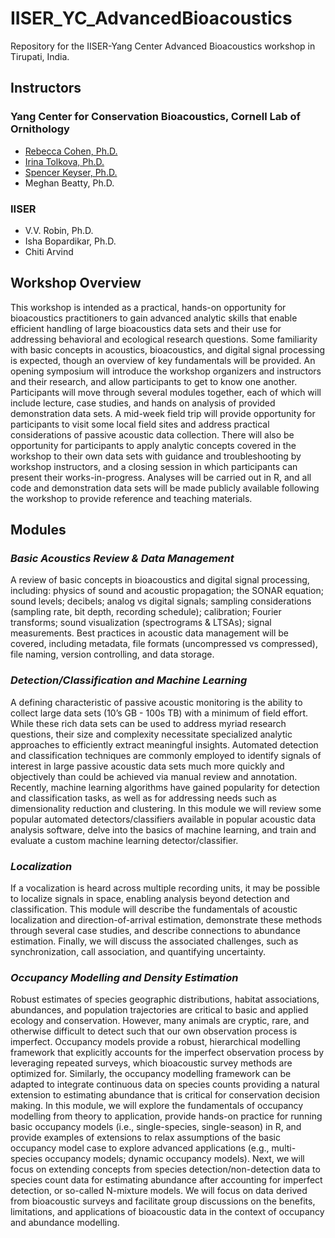 # IISER_YC_AdvancedBioacoustics

Repository for the IISER-Yang Center Advanced Bioacoustics workshop in Tirupati, India.

## Instructors

### Yang Center for Conservation Bioacoustics, Cornell Lab of Ornithology

- [Rebecca Cohen, Ph.D.](https://www.birds.cornell.edu/ccb/rebecca-cohen-ph-d/)
- [Irina Tolkova, Ph.D.](https://www.birds.cornell.edu/ccb/irina-tolkova-ph-d/)
- [Spencer Keyser, Ph.D.](https://www.birds.cornell.edu/ccb/spencer-r-keyser-ph-d/)
- Meghan Beatty, Ph.D.

### IISER

- V.V. Robin, Ph.D.
- Isha Bopardikar, Ph.D.
- Chiti Arvind

## Workshop Overview

This workshop is intended as a practical, hands-on opportunity for bioacoustics practitioners to gain advanced analytic skills that enable efficient handling of large bioacoustics data sets and their use for addressing behavioral and ecological research questions. 
Some familiarity with basic concepts in acoustics, bioacoustics, and digital signal processing is expected, though an overview of key fundamentals will be provided. An opening symposium will introduce the workshop organizers and instructors and their research, and allow participants to get to know one another. 
Participants will move through several modules together, each of which will include lecture, case studies, and hands on analysis of provided demonstration data sets. A mid-week field trip will provide opportunity for participants to visit some local field sites and address practical considerations of passive acoustic data collection.
There will also be opportunity for participants to apply analytic concepts covered in the workshop to their own data sets with guidance and troubleshooting by workshop instructors, and a closing session in which participants can present their works-in-progress. 
Analyses will be carried out in R, and all code and demonstration data sets will be made publicly available following the workshop to provide reference and teaching materials.

## Modules

### *Basic Acoustics Review & Data Management*

A review of basic concepts in bioacoustics and digital signal processing, including: physics of sound and acoustic propagation; the SONAR equation; sound levels; decibels; analog vs digital signals; sampling considerations (sampling rate, bit depth, recording schedule); calibration; Fourier transforms; sound visualization (spectrograms & LTSAs); signal measurements. 
Best practices in acoustic data management will be covered, including metadata, file formats (uncompressed vs compressed), file naming, version controlling, and data storage.

### *Detection/Classification and Machine Learning*

A defining characteristic of passive acoustic monitoring is the ability to collect large data sets (10’s GB - 100s TB) with a minimum of field effort. While these rich data sets can be used to address myriad research questions, their size and complexity necessitate specialized analytic approaches to efficiently extract meaningful insights. 
Automated detection and classification techniques are commonly employed to identify signals of interest in large passive acoustic data sets much more quickly and objectively than could be achieved via manual review and annotation. Recently, machine learning algorithms have gained popularity for detection and classification tasks, as well as for addressing needs such as dimensionality reduction and clustering. 
In this module we will review some popular automated detectors/classifiers available in popular acoustic data analysis software, delve into the basics of machine learning, and train and evaluate a custom machine learning detector/classifier. 

### *Localization*

If a vocalization is heard across multiple recording units, it may be possible to localize signals in space, enabling analysis beyond detection and classification. This module will describe the fundamentals of acoustic localization and direction-of-arrival estimation,  demonstrate these methods through several case studies, and describe connections to abundance estimation. Finally, we will discuss the associated challenges, such as synchronization, call association, and quantifying uncertainty.

### *Occupancy Modelling and Density Estimation*

Robust estimates of species geographic distributions, habitat associations, abundances, and population trajectories are critical to basic and applied ecology and conservation. However, many animals are cryptic, rare, and otherwise difficult to detect such that our own observation process is imperfect. Occupancy models provide a robust, hierarchical modelling framework that explicitly accounts for the imperfect observation process by leveraging repeated surveys, which bioacoustic survey methods are optimized for. 
Similarly, the occupancy modelling framework can be adapted to integrate continuous data on species counts providing a natural extension to estimating abundance that is critical for conservation decision making. In this module, we will explore the fundamentals of occupancy modelling from theory to application, provide hands-on practice for running basic occupancy models (i.e., single-species, single-season) in R, 
and provide examples of extensions to relax assumptions of the basic occupancy model case to explore advanced applications (e.g., multi-species occupancy models; dynamic occupancy models). Next, we will focus on extending concepts from species detection/non-detection data to species count data for estimating abundance after accounting for imperfect detection, or so-called N-mixture models. We will focus on data derived from bioacoustic surveys and facilitate group discussions on the benefits, limitations, and applications of bioacoustic data in the context of occupancy and abundance modelling. 
